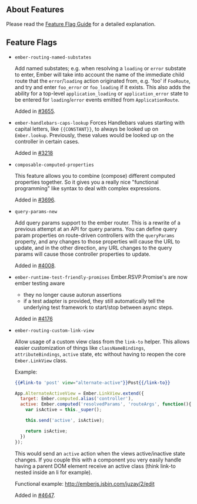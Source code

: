 ## About Features

Please read the [Feature Flag Guide](http://emberjs.com/guides/configuring-ember/feature-flags/)
for a detailed explanation.

## Feature Flags

* `ember-routing-named-substates`

  Add named substates; e.g. when resolving a `loading` or `error`
  substate to enter, Ember will take into account the name of the
  immediate child route that the `error`/`loading` action originated
  from, e.g. 'foo' if `FooRoute`, and try and enter `foo_error` or
  `foo_loading` if it exists. This also adds the ability for a
  top-level `application_loading` or `application_error` state to
  be entered for `loading`/`error` events emitted from
  `ApplicationRoute`.

  Added in [#3655](https://github.com/emberjs/ember.js/pull/3655).

* `ember-handlebars-caps-lookup`
  Forces Handlebars values starting with capital letters, like `{{CONSTANT}}`,
  to always be looked up on `Ember.lookup`. Previously, these values would be
  looked up on the controller in certain cases.

  Added in [#3218](https://github.com/emberjs/ember.js/pull/3218)

* `composable-computed-properties`

  This feature allows you to combine (compose) different computed
  properties together. So it gives you a really nice "functional
  programming" like syntax to deal with complex expressions.

  Added in [#3696](https://github.com/emberjs/ember.js/pull/3696).

* `query-params-new`

  Add query params support to the ember router. This is a rewrite of a
  previous attempt at an API for query params. You can define query
  param properties on route-driven controllers with the `queryParams`
  property, and any changes to those properties will cause the URL
  to update, and in the other direction, any URL changes to the query
  params will cause those controller properties to update.

  Added in [#4008](https://github.com/emberjs/ember.js/pull/4008).

* `ember-runtime-test-friendly-promises`
  Ember.RSVP.Promise's are now ember testing aware

  - they no longer cause autorun assertions
  - if a test adapter is provided, they still automatically tell the
    underlying test framework to start/stop between async steps.

  Added in [#4176](https://github.com/emberjs/ember.js/pull/4176)

* `ember-routing-custom-link-view`

  Allow usage of a custom view class from the `link-to` helper. This allows easier
  customization of things like `classNameBindings`, `attributeBindings`, `active` state, etc
  without having to reopen the core `Ember.LinkView` class.

  Example:

  ```handlebars
  {{#link-to 'post' view="alternate-active"}}Post{{/link-to}}
  ```

  ```javascript
  App.AlternateActiveView = Ember.LinkView.extend({
    target: Ember.computed.alias('controller'),
    active: Ember.computed('resolvedParams', 'routeArgs', function(){
      var isActive = this._super();

      this.send('active', isActive);

      return isActive;
    })
  });
  ```

  This would send an `active` action when the views active/inactive state changes. If you
  couple this with a component you very easily handle having a parent DOM element receive
  an active class (think link-to nested inside an li for example).

  Functional example: http://emberjs.jsbin.com/juzay/2/edit

  Added in [#4647](https://github.com/emberjs/ember.js/pull/4647).
